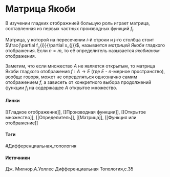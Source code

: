 # Матрица Якоби
В изучении гладких отображнией большую роль играет матрица, составленная из первых частных производных функций $f_{i}$.

Матрица, у которой на пересечении $i$-й строки и $j$-го столбца стоит $\frac{\partial f_{i}}{\partial x_{j}}$, называется *матрицей Якоби* гладкого отображения. Если $n=m$, то её определитель называется *якобианом* отображения.

Заметим, что если множество $A$ не является открытым, то матрица Якоби гладкого отображения $f:A\rightarrow E$ (где $E$ - $n$-мерное пространство), вообще говоря, может не определяться однозначно самим отображением $f$, а зависеть от конкретного выбора продолжений функции $f_{i}$ на содержащее $A$ открытое множество.
#### Линки
 [[Гладкое отображение]],
 [[Производная функции]],
 [[Открытое множество]],
 [[Определитель]],
 [[Матрица]],
 [[Функция или отображение]]
#### Тэги
 #Дифференциальная_топология 
#### Источники
 Дж. Милнор,А.Уоллес Дифференциальная Топология,с.35